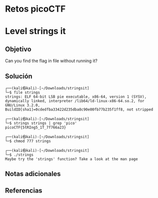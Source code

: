 # Retos picoCTF

# Level strings it

## Objetivo
Can you find the flag in file without running it?

## Solución
```
┌──(kali㉿kali)-[~/Downloads/stringsit]
└─$ file strings 
strings: ELF 64-bit LSB pie executable, x86-64, version 1 (SYSV), dynamically linked, interpreter /lib64/ld-linux-x86-64.so.2, for GNU/Linux 3.2.0, BuildID[sha1]=0cdedfba33422d235dba8c90e00fb77b235f1ff8, not stripped
                                                                                                   
┌──(kali㉿kali)-[~/Downloads/stringsit]
└─$ strings strings | grep 'pico'
picoCTF{5tRIng5_1T_7f766a23}
                                                                                                   
┌──(kali㉿kali)-[~/Downloads/stringsit]
└─$ chmod 777 strings 
                                                                                                   
┌──(kali㉿kali)-[~/Downloads/stringsit]
└─$ ./strings 
Maybe try the 'strings' function? Take a look at the man page

```
## Notas adicionales

## Referencias



